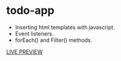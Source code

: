 # todo-app
- Inserting html templates with javascript.
- Event listeners.
- forEach() and Filter() methods.

[LIVE PREVIEW](https://cesar-rdgz.github.io/todo-app/)
